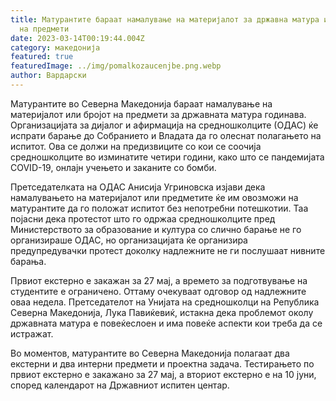 ```yaml
---
title: Матурантите бараат намалување на материјалот за државна матура или бројот
  на предмети
date: 2023-03-14T00:19:44.004Z
category: македонија
featured: true
featuredImage: ../img/pomalkozaucenjbe.png.webp
author: Вардарски
---
```


Матурантите во Северна Македонија бараат намалување на материјалот или бројот на предмети за државната матура годинава. Организацијата за дијалог и афирмација на средношколците (ОДАС) ќе испрати барање до Собранието и Владата да го олеснат полагањето на испитот. Ова се должи на предизвиците со кои се соочија средношколците во изминатите четири години, како што се пандемијата COVID-19, онлајн учењето и заканите со бомби.

Претседателката на ОДАС Анисија Угриновска изјави дека намалувањето на материјалот или предметите ќе им овозможи на матурантите да го положат испитот без непотребни потешкотии. Таа појасни дека протестот што го одржаа средношколците пред Министерството за образование и култура со слично барање не го организираше ОДАС, но организацијата ќе организира предупредувачки протест доколку надлежните не ги послушаат нивните барања.

Првиот екстерно е закажан за 27 мај, а времето за подготвување на студентите е ограничено. Оттаму очекуваат одговор од надлежните оваа недела. Претседателот на Унијата на средношколци на Република Северна Македонија, Лука Павиќевиќ, истакна дека проблемот околу државната матура е повеќеслоен и има повеќе аспекти кои треба да се истражат.

Во моментов, матурантите во Северна Македонија полагаат два екстерни и два интерни предмети и проектна задача. Тестирањето по првиот екстерно е закажано за 27 мај, а вториот екстерно е на 10 јуни, според календарот на Државниот испитен центар.
